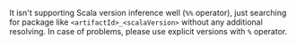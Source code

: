 It isn't supporting Scala version inference well (`%%` operator), just searching for package like `<artifactId>_<scalaVersion>` without any additional resolving.
In case of problems, please use explicit versions with `%` operator.
